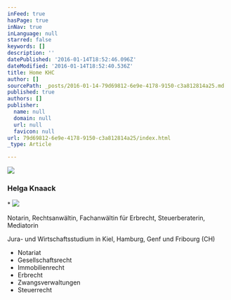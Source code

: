 ```yaml
---
inFeed: true
hasPage: true
inNav: true
inLanguage: null
starred: false
keywords: []
description: ''
datePublished: '2016-01-14T18:52:46.096Z'
dateModified: '2016-01-14T18:52:40.536Z'
title: Home KHC
author: []
sourcePath: _posts/2016-01-14-79d69812-6e9e-4178-9150-c3a812814a25.md
published: true
authors: []
publisher:
  name: null
  domain: null
  url: null
  favicon: null
url: 79d69812-6e9e-4178-9150-c3a812814a25/index.html
_type: Article

---
```

![](https://the-grid-user-content.s3-us-west-2.amazonaws.com/fa601134-6c53-4054-ab39-784181f4a7f7.png)

### Helga Knaack

\*
![](https://the-grid-user-content.s3-us-west-2.amazonaws.com/8f50efc5-7dac-4436-b719-cb70b1312a2d.jpg)

Notarin, Rechtsanwältin, Fachanwältin für Erbrecht, Steuerberaterin, Mediatorin 

Jura- und Wirtschaftsstudium in Kiel, Hamburg, Genf und Fribourg (CH)

* Notariat 
* Gesellschaftsrecht 
* Immobilienrecht 
* Erbrecht 
* Zwangsverwaltungen 
* Steuerrecht